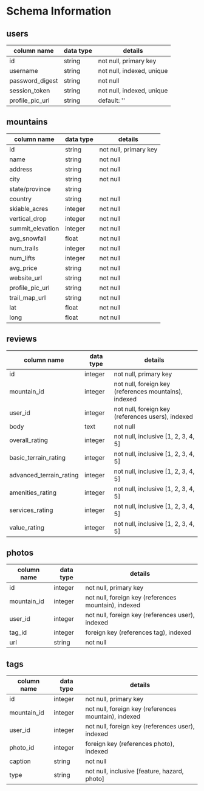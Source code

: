 # Schema Information

## users

| column name     | data type | details                   |
|-----------------|-----------|---------------------------|
| id              | string    | not null, primary key     |
| username        | string    | not null, indexed, unique |
| password_digest | string    | not null                  |
| session_token   | string    | not null, indexed, unique |
| profile_pic_url | string    | default: ''               |

## mountains

| column name      | data type | details               |
|------------------|-----------|-----------------------|
| id               | string    | not null, primary key |
| name             | string    | not null              |
| address          | string    | not null              |
| city             | string    | not null              |
| state/province   | string    |                       |
| country          | string    | not null              |
| skiable_acres    | integer   | not null              |
| vertical_drop    | integer   | not null              |
| summit_elevation | integer   | not null              |
| avg_snowfall     | float     | not null              |
| num_trails       | integer   | not null              |
| num_lifts        | integer   | not null              |
| avg_price        | string    | not null              |
| website_url      | string    | not null              |
| profile_pic_url  | string    | not null              |
| trail_map_url    | string    | not null              |
| lat              | float     | not null              |
| long             | float     | not null              |

## reviews

| column name             | data type | details                                               |
|-------------------------|-----------|-------------------------------------------------------|
| id                      | integer   | not null, primary key                                 |
| mountain_id             | integer   | not null, foreign key (references mountains), indexed |
| user_id                 | integer   | not null, foreign key (references users), indexed     |
| body                    | text      | not null                                              |
| overall_rating          | integer   | not null, inclusive [1, 2, 3, 4, 5]                   |
| basic_terrain_rating    | integer   | not null, inclusive [1, 2, 3, 4, 5]                   |
| advanced_terrain_rating | integer   | not null, inclusive [1, 2, 3, 4, 5]                   |
| amenities_rating        | integer   | not null, inclusive [1, 2, 3, 4, 5]                   |
| services_rating         | integer   | not null, inclusive [1, 2, 3, 4, 5]                   |
| value_rating            | integer   | not null, inclusive [1, 2, 3, 4, 5]                   |

## photos

| column name | data type | details                                              |
|-------------|-----------|------------------------------------------------------|
| id          | integer   | not null, primary key                                |
| mountain_id | integer   | not null, foreign key (references mountain), indexed |
| user_id     | integer   | not null, foreign key (references user), indexed     |
| tag_id      | integer   | foreign key (references tag), indexed                |
| url         | string    | not null                                             |

## tags

| column name | data type | details                                              |
|-------------|-----------|------------------------------------------------------|
| id          | integer   | not null, primary key                                |
| mountain_id | integer   | not null, foreign key (references mountain), indexed |
| user_id     | integer   | not null, foreign key (references user), indexed     |
| photo_id    | integer   | foreign key (references photo), indexed              |
| caption     | string    | not null                                             |
| type        | string    | not null, inclusive [feature, hazard, photo]         |
